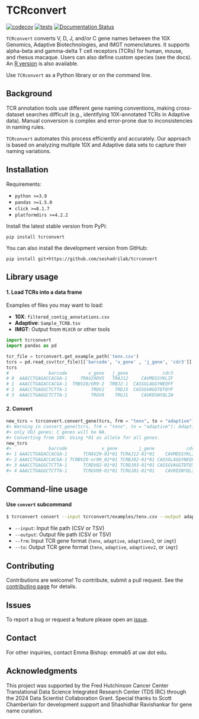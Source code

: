 # TCRconvert

[![codecov](https://codecov.io/github/seshadrilab/tcrconvert/graph/badge.svg?token=BA25XH6BS2)](https://codecov.io/github/seshadrilab/tcrconvert)
[![tests](https://github.com/seshadrilab/tcrconvert/actions/workflows/pytest.yml/badge.svg)](https://github.com/seshadrilab/tcrconvert/actions/workflows/pytest.yml)
[![Documentation Status](https://readthedocs.org/projects/tcrconvert/badge/?version=latest)](https://tcrconvert.readthedocs.io/en/latest/?badge=latest)

`TCRconvert` converts V, D, J, and/or C gene names between the 10X
Genomics, Adaptive Biotechnologies, and IMGT nomenclatures. It supports
alpha-beta and gamma-delta T cell receptors (TCRs) for human, mouse, and
rhesus macaque. Users can also define custom species (see the docs). An [R
version](https://github.com/seshadrilab/tcrconvertr) is also available.

Use `TCRconvert` as a Python library or on the command line.

## Background

TCR annotation tools use different gene naming conventions, making
cross-dataset searches difficult (e.g., identifying 10X-annotated TCRs
in Adaptive data). Manual conversion is complex and error-prone due to
inconsistencies in naming rules.

`TCRconvert` automates this process efficiently and accurately. Our
approach is based on analyzing multiple 10X and Adaptive data sets to
capture their naming variations.

## Installation

Requirements:

* `python >=3.9`
* `pandas >=1.5.0`
* `click >=8.1.7`
* `platformdirs >=4.2.2`

Install the latest stable version from  PyPi:

```
pip install tcrconvert
```

You can also install the development version from GitHub:

```
pip install git+https://github.com/seshadrilab/tcrconvert
```

## Library usage

#### 1. Load TCRs into a data frame

Examples of files you may want to load:

- **10X**: `filtered_contig_annotations.csv`
- **Adaptive**: `Sample_TCRB.tsv`
- **IMGT**: Output from `MiXCR` or other tools

``` python
import tcrconvert
import pandas as pd

tcr_file = tcrconvert.get_example_path('tenx.csv')
tcrs = pd.read_csv(tcr_file)[['barcode', 'v_gene' , 'j_gene', 'cdr3']]
tcrs
#               barcode        v_gene   j_gene             cdr3
# 0  AAACCTGAGACCACGA-1     TRAV29DV5   TRAJ12     CAVMDSSYKLIF
# 1  AAACCTGAGACCACGA-1  TRBV20/OR9-2  TRBJ2-1  CASSGLAGGYNEQFF
# 2  AAACCTGAGGCTCTTA-1         TRDV2    TRDJ3  CASSGVAGGTDTQYF
# 3  AAACCTGAGGCTCTTA-1         TRGV9    TRGJ1     CAVKDSNYQLIW
```

#### 2. Convert

```python
new_tcrs = tcrconvert.convert_gene(tcrs, frm = "tenx", to = "adaptive")
#> Warning in convert_gene(tcrs, frm = "tenx", to = "adaptive"): Adaptive captures
#> only VDJ genes; C genes will be NA.
#> Converting from 10X. Using *01 as allele for all genes.
new_tcrs
#>              barcode             v_gene        j_gene            cdr3
#> 1 AAACCTGAGACCACGA-1      TCRAV29-01*01 TCRAJ12-01*01    CAVMDSSYKLIF
#> 2 AAACCTGAGACCACGA-1 TCRBV20-or09_02*01 TCRBJ02-01*01 CASSGLAGGYNEQFF
#> 3 AAACCTGAGGCTCTTA-1      TCRDV02-01*01 TCRDJ03-01*01 CASSGVAGGTDTQYF
#> 4 AAACCTGAGGCTCTTA-1      TCRGV09-01*01 TCRGJ01-01*01    CAVKDSNYQLIW
```

## Command-line usage

#### Use `convert` subcommand

```bash
$ tcrconvert convert --input tcrconvert/examples/tenx.csv --output adaptive.tsv --frm tenx --to adaptive
```

* `--input`: Input file path (CSV or TSV)
* `--output`: Output file path (CSV or TSV)
* `--frm`: Input TCR gene format (`tenx`, `adaptive`, `adaptivev2`, or `imgt`)
* `--to`: Output TCR gene format (`tenx`, `adaptive`, `adaptivev2`, or `imgt`)

## Contributing

Contributions are welcome! To contribute, submit a pull request. See the
[contributing page](https://tcrconvert.readthedocs.io/en/latest/contributing.html) 
for details.

## Issues

To report a bug or request a feature please open an
[issue](https://github.com/seshadrilab/tcrconvert/issues).

## Contact

For other inquiries, contact Emma Bishop: emmab5 at uw dot edu.

## Acknowledgments

This project was supported by the Fred Hutchinson Cancer Center
Translational Data Science Integrated Research Center (TDS IRC) through
the 2024 Data Scientist Collaboration Grant. Special thanks to Scott
Chamberlain for development support and Shashidhar Ravishankar for gene
name curation.
